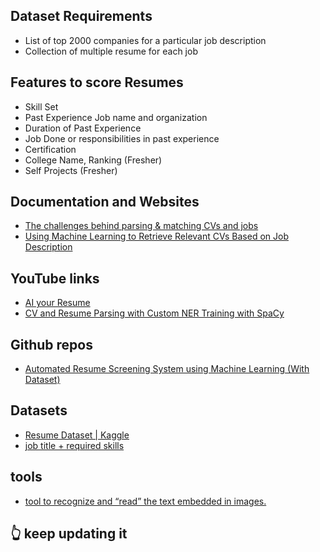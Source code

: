 ## Dataset Requirements
- List of top 2000 companies for a particular job description
- Collection of multiple resume for each job

## Features to score Resumes
- Skill Set
- Past Experience Job name and organization
- Duration of Past Experience
- Job Done or responsibilities in past experience
- Certification
- College Name, Ranking (Fresher)
- Self Projects (Fresher)

## Documentation and Websites
- <a href="https://www.textkernel.com/newsroom/the-challenges-behind-parsing-matching-cvs-and-jobs/">The challenges behind parsing & matching CVs and jobs</a>
- <a href="https://dzone.com/articles/cv-r-cvs-retrieval-system-based-on-job-description">Using Machine Learning to Retrieve Relevant CVs Based on Job Description</a>

## YouTube links
- <a href="https://www.youtube.com/watch?v=p3SKx5C04qg&t=4s&ab_channel=SirajRaval">AI your Resume</a>
- <a href="https://www.youtube.com/watch?v=HJy11kOlgvk&ab_channel=KGPTalkie">CV and Resume Parsing with Custom NER Training with SpaCy</a>

## Github repos
- <a href="https://github.com/JAIJANYANI/Automated-Resume-Screening-System">Automated Resume Screening System using Machine Learning (With Dataset)</a>

## Datasets
- <a href="https://www.kaggle.com/gauravduttakiit/resume-dataset">Resume Dataset | Kaggle</a>
- <a href="https://data.world/peopledatalabs/similar-skills-28935-unique-skills">job title + required skills</a>

## tools
- <a href="https://pypi.org/project/pytesseract/">tool to recognize and “read” the text embedded in images.</a>

## :point_up_2: keep updating it

